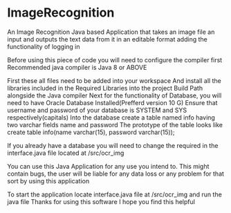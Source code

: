 # ImageRecognition
An Image Recognition Java based Application that takes an image file an input and outputs the text data from it in an editable format adding the functionality of logging in

Before using this piece of code you will need to configure the compiler first 
Recommended java compiler is Java 8 or ABOVE

First these all files need to be added into your workspace
And install all the libraries included in the Required Libraries into the project Build Path alongside the Java compiler
Next for the functionality of Database, you will need to have Oracle Database Installed(Prefferd version 10 G)
Ensure that username and password of your database is SYSTEM and SYS respectively(capitals)
Into the database create a table named info having two varchar fields name and password
  The prototype of the table looks like
    create table info(name varchar(15), password varchar(15));

If you already have a database you will need to change the required in the interface.java file located at /src/ocr_img

You can use this Java Application for any use you intend to.
This might contain bugs, the user will be liable for any data loss or any problem for that sort by using this application

To start the application locate interface.java file at /src/ocr_img  and run the java file
Thanks for using this software
I hope you find this helpful





